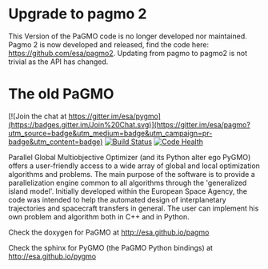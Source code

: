 Upgrade to pagmo 2
==================

This Version of the PaGMO code is no longer developed nor maintained. 
Pagmo 2 is now developed and released, find the code here: https://github.com/esa/pagmo2.
Updating from pagmo to pagmo2 is not trivial as the API has changed.

The old PaGMO
=============

[![Join the chat at https://gitter.im/esa/pygmo](https://badges.gitter.im/Join%20Chat.svg)](https://gitter.im/esa/pagmo?utm_source=badge&utm_medium=badge&utm_campaign=pr-badge&utm_content=badge) 
[![Build Status](https://travis-ci.org/esa/pagmo.svg?branch=master)](https://travis-ci.org/esa/pagmo) [![Code Health](https://landscape.io/github/esa/pagmo/master/landscape.svg?style=flat)](https://landscape.io/github/esa/pagmo/master)

Parallel Global Multiobjective Optimizer (and its Python alter ego PyGMO) offers a
user-friendly access to a wide array of global and local optimization algorithms and problems.
The main purpose of the software is to provide a parallelization engine common to all algorithms
through the 'generalized island model'. Initially developed within the European Space Agency,
the code was intended to help the automated design of interplanetary trajectories and spacecraft
transfers in general. The user can implement his own problem and algorithm both in C++ and in Python.

Check the doxygen for PaGMO at http://esa.github.io/pagmo

Check the sphinx for PyGMO (the PaGMO Python bindings) at http://esa.github.io/pygmo
